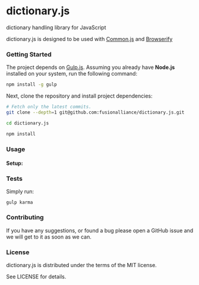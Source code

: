 # dictionary.js

dictionary handling library for JavaScript

dictionary.js is designed to be used with [Common.js](http://www.commonjs.org/) and [Browserify](http://browserify.org/)

### Getting Started

The project depends on [Gulp.js](http://gulpjs.com). Assuming
you already have **Node.js** installed on your system, run the following command:

```bash
npm install -g gulp
```

Next, clone the repository and install project dependencies:
```bash
# Fetch only the latest commits.
git clone --depth=1 git@github.com:fusionalliance/dictionary.js.git

cd dictionary.js

npm install
```
### Usage

#### Setup:

### Tests

Simply run:

```
gulp karma
```

### Contributing

If you have any suggestions, or found a bug please open a GitHub issue and we will
get to it as soon as we can.

### License

dictionary.js is distributed under the terms of the MIT license.

See LICENSE for details.
